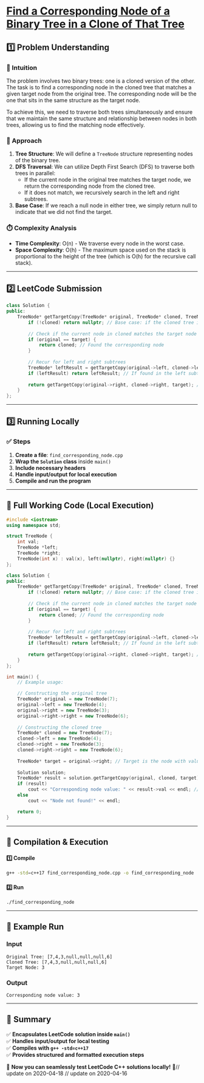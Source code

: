 # **[Find a Corresponding Node of a Binary Tree in a Clone of That Tree](https://leetcode.com/problems/find-a-corresponding-node-of-a-binary-tree-in-a-clone-of-that-tree/description/)**  

## **1️⃣ Problem Understanding**  
### **📌 Intuition**  
The problem involves two binary trees: one is a cloned version of the other. The task is to find a corresponding node in the cloned tree that matches a given target node from the original tree. The corresponding node will be the one that sits in the same structure as the target node.

To achieve this, we need to traverse both trees simultaneously and ensure that we maintain the same structure and relationship between nodes in both trees, allowing us to find the matching node effectively.

### **🚀 Approach**  
1. **Tree Structure**: We will define a `TreeNode` structure representing nodes of the binary tree.
2. **DFS Traversal**: We can utilize Depth First Search (DFS) to traverse both trees in parallel:
   - If the current node in the original tree matches the target node, we return the corresponding node from the cloned tree.
   - If it does not match, we recursively search in the left and right subtrees.
3. **Base Case**: If we reach a null node in either tree, we simply return null to indicate that we did not find the target.

### **⏱️ Complexity Analysis**  
- **Time Complexity**: O(n) - We traverse every node in the worst case.
- **Space Complexity**: O(h) - The maximum space used on the stack is proportional to the height of the tree (which is O(h) for the recursive call stack).

---  

## **2️⃣ LeetCode Submission**  
```cpp
class Solution {
public:
    TreeNode* getTargetCopy(TreeNode* original, TreeNode* cloned, TreeNode* target) {
        if (!cloned) return nullptr; // Base case: if the cloned tree is null
        
        // Check if the current node in cloned matches the target node in original
        if (original == target) {
            return cloned; // Found the corresponding node
        }
        
        // Recur for left and right subtrees
        TreeNode* leftResult = getTargetCopy(original->left, cloned->left, target);
        if (leftResult) return leftResult; // If found in the left subtree, return it
        
        return getTargetCopy(original->right, cloned->right, target); // Search the right subtree
    }
};
```  

---  

## **3️⃣ Running Locally**  
### **✅ Steps**  
1. **Create a file**: `find_corresponding_node.cpp`  
2. **Wrap the `Solution` class** inside `main()`  
3. **Include necessary headers**  
4. **Handle input/output for local execution**  
5. **Compile and run the program**  

---  

## **📝 Full Working Code (Local Execution)**  
```cpp
#include <iostream>
using namespace std;

struct TreeNode {
    int val;
    TreeNode *left;
    TreeNode *right;
    TreeNode(int x) : val(x), left(nullptr), right(nullptr) {}
};

class Solution {
public:
    TreeNode* getTargetCopy(TreeNode* original, TreeNode* cloned, TreeNode* target) {
        if (!cloned) return nullptr; // Base case: if the cloned tree is null
        
        // Check if the current node in cloned matches the target node in original
        if (original == target) {
            return cloned; // Found the corresponding node
        }
        
        // Recur for left and right subtrees
        TreeNode* leftResult = getTargetCopy(original->left, cloned->left, target);
        if (leftResult) return leftResult; // If found in the left subtree, return it
        
        return getTargetCopy(original->right, cloned->right, target); // Search the right subtree
    }
};

int main() {
    // Example usage:

    // Constructing the original tree
    TreeNode* original = new TreeNode(7);
    original->left = new TreeNode(4);
    original->right = new TreeNode(3);
    original->right->right = new TreeNode(6);
    
    // Constructing the cloned tree
    TreeNode* cloned = new TreeNode(7);
    cloned->left = new TreeNode(4);
    cloned->right = new TreeNode(3);
    cloned->right->right = new TreeNode(6);
    
    TreeNode* target = original->right; // Target is the node with value 3
    
    Solution solution;
    TreeNode* result = solution.getTargetCopy(original, cloned, target);
    if (result)
        cout << "Corresponding node value: " << result->val << endl; // Should print 3
    else
        cout << "Node not found!" << endl;

    return 0;
}
```  

---  

## **🔧 Compilation & Execution**  
#### **1️⃣ Compile**  
```bash
g++ -std=c++17 find_corresponding_node.cpp -o find_corresponding_node
```  

#### **2️⃣ Run**  
```bash
./find_corresponding_node
```  

---  

## **🎯 Example Run**  
### **Input**  
```
Original Tree: [7,4,3,null,null,null,6]
Cloned Tree: [7,4,3,null,null,null,6]
Target Node: 3
```  
### **Output**  
```
Corresponding node value: 3
```  

---  

## **📌 Summary**  
✅ **Encapsulates LeetCode solution inside `main()`**  
✅ **Handles input/output for local testing**  
✅ **Compiles with `g++ -std=c++17`**  
✅ **Provides structured and formatted execution steps**  

🚀 **Now you can seamlessly test LeetCode C++ solutions locally!** 🚀// update on 2020-04-18
// update on 2020-04-16
